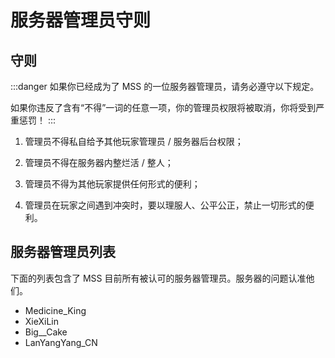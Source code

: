 # 服务器管理员守则

## 守则

:::danger
如果你已经成为了 MSS 的一位服务器管理员，请务必遵守以下规定。

如果你违反了含有“不得”一词的任意一项，你的管理员权限将被取消，你将受到严重惩罚！
:::

1. 管理员不得私自给予其他玩家管理员 / 服务器后台权限；

2. 管理员不得在服务器内整烂活 / 整人；

3. 管理员不得为其他玩家提供任何形式的便利；

4. 管理员在玩家之间遇到冲突时，要以理服人、公平公正，禁止一切形式的便利。

## 服务器管理员列表

下面的列表包含了  MSS 目前所有被认可的服务器管理员。服务器的问题认准他们。

- Medicine_King
- XieXiLin
- Big__Cake
- LanYangYang_CN
